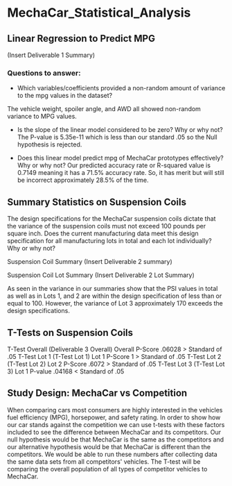 # MechaCar_Statistical_Analysis

## Linear Regression to Predict MPG

(Insert Deliverable 1 Summary)

### Questions to answer:

- Which variables/coefficients provided a non-random amount of variance to the mpg values in the dataset?

The vehicle weight, spoiler angle, and AWD all showed non-random variance to MPG values.

- Is the slope of the linear model considered to be zero? Why or why not?
The P-value is 5.35e-11 which is less than our standard .05 so the Null hypothesis is rejected.

- Does this linear model predict mpg of MechaCar prototypes effectively? Why or why not?
Our predicted accuracy rate or R-squared value is 0.7149 meaning it has a 71.5% accuracy rate. So, it has merit but will still be incorrect approximately 28.5% of the time.

## Summary Statistics on Suspension Coils

The design specifications for the MechaCar suspension coils dictate that the variance of the suspension coils must not exceed 100 pounds per square inch. Does the current manufacturing data meet this design specification for all manufacturing lots in total and each lot individually? Why or why not?


Suspension Coil Summary
(Insert Deliverable 2 summary)


Suspension Coil Lot Summary
(Insert Deliverable 2 Lot Summary)


As seen in the variance in our summaries show that the PSI values in total as well as in Lots 1, and 2 are within the design specification of less than or equal to 100. However, the variance of Lot 3 approximately 170 exceeds the design specifications.

## T-Tests on Suspension Coils

T-Test Overall
(Deliverable 3 Overall)
Overall P-Score .06028 > Standard of .05
T-Test Lot 1
(T-Test Lot 1)
Lot 1 P-Score 1 > Standard of .05
T-Test Lot 2
(T-Test Lot 2)
Lot 2 P-Score .6072 > Standard of .05
T-Test Lot 3
(T-Test Lot 3)
Lot 1 P-value .04168 < Standard of .05

## Study Design: MechaCar vs Competition

When comparing cars most consumers are highly interested in the vehicles fuel efficiency (MPG), horsepower, and safety rating. In order to show how our car stands against the competition we can use t-tests with these factors included to see the difference between MechaCar and its competitors.  Our null hypothesis would be that MechaCar is the same as the competitors and our alternative hypothesis would be that MechaCar is different than the competitors. We would be able to run these numbers after collecting data the same data sets from all competitors' vehicles. The T-test will be comparing the overall population of all types of competitor vehicles to MechaCar.
